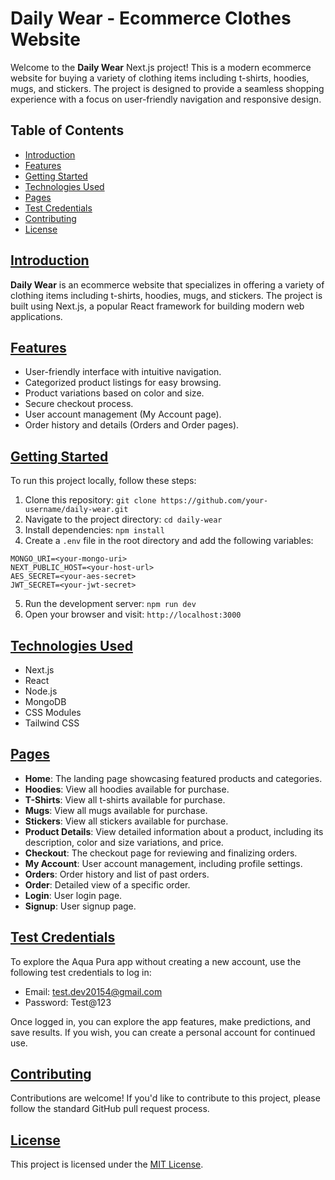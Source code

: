 # Daily Wear - Ecommerce Clothes Website

Welcome to the **Daily Wear** Next.js project! This is a modern ecommerce website for buying a variety of clothing items including t-shirts, hoodies, mugs, and stickers. The project is designed to provide a seamless shopping experience with a focus on user-friendly navigation and responsive design.

<div class="table-of-contents">

## Table of Contents

- [Introduction](#introduction)
- [Features](#features)
- [Getting Started](#getting-started)
- [Technologies Used](#technologies-used)
- [Pages](#pages)
- [Test Credentials](#test-credentials)
- [Contributing](#contributing)
- [License](#license)

</div>

## [Introduction](#introduction)

**Daily Wear** is an ecommerce website that specializes in offering a variety of clothing items including t-shirts, hoodies, mugs, and stickers. The project is built using Next.js, a popular React framework for building modern web applications.

## [Features](#features)

- User-friendly interface with intuitive navigation.
- Categorized product listings for easy browsing.
- Product variations based on color and size.
- Secure checkout process.
- User account management (My Account page).
- Order history and details (Orders and Order pages).

## [Getting Started](#getting-started)

To run this project locally, follow these steps:

1. Clone this repository: `git clone https://github.com/your-username/daily-wear.git`
2. Navigate to the project directory: `cd daily-wear`
3. Install dependencies: `npm install`
4. Create a `.env` file in the root directory and add the following variables:

```
MONGO_URI=<your-mongo-uri>
NEXT_PUBLIC_HOST=<your-host-url>
AES_SECRET=<your-aes-secret>
JWT_SECRET=<your-jwt-secret>
```

5. Run the development server: `npm run dev`
6. Open your browser and visit: `http://localhost:3000`

## [Technologies Used](#technologies-used)

- Next.js
- React
- Node.js
- MongoDB
- CSS Modules
- Tailwind CSS

## [Pages](#pages)

- **Home**: The landing page showcasing featured products and categories.
- **Hoodies**: View all hoodies available for purchase.
- **T-Shirts**: View all t-shirts available for purchase.
- **Mugs**: View all mugs available for purchase.
- **Stickers**: View all stickers available for purchase.
- **Product Details**: View detailed information about a product, including its description, color and size variations, and price.
- **Checkout**: The checkout page for reviewing and finalizing orders.
- **My Account**: User account management, including profile settings.
- **Orders**: Order history and list of past orders.
- **Order**: Detailed view of a specific order.
- **Login**: User login page.
- **Signup**: User signup page.

## [Test Credentials](#test-credentials)

To explore the Aqua Pura app without creating a new account, use the following test credentials to log in:

- Email: test.dev20154@gmail.com
- Password: Test@123

Once logged in, you can explore the app features, make predictions, and save results. If you wish, you can create a personal account for continued use.

## [Contributing](#contributing)

Contributions are welcome! If you'd like to contribute to this project, please follow the standard GitHub pull request process.

## [License](#license)

This project is licensed under the [MIT License](https://opensource.org/licenses/MIT).
